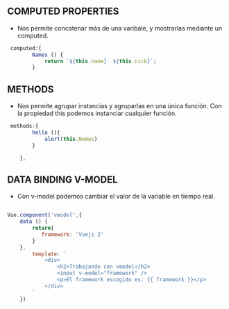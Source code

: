 

## COMPUTED PROPERTIES

- Nos permite concatenar más de una varibale, y mostrarlas mediante un computed.

```javascript
 computed:{
        Names () {
            return `${this.name}  ${this.nick}`;
        }
```

## METHODS

- Nos permite agrupar instancias y agruparlas en una única función. Con la propiedad this podemos instanciar cualquier función.

```javascript
 methods:{
        hello (){
            alert(this.Names)
        }

    },
```

## DATA BINDING V-MODEL

- Con v-model podemos cambiar el valor de la variable en tiempo real.

```javascript

Vue.component('vmodel',{
    data () {
        return{
           framework: 'Vuejs 2'
        }
    },
        template: `
            <div>
                <h2>Trabajando con vmodel</h2>
                <input v-model="framework" />
                <p>El framework escogido es: {{ framework }}</p>
            </div>
        `
    })

```